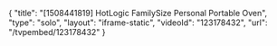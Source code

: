{
    "title": "[1508441819] HotLogic FamilySize Personal Portable Oven",
    "type": "solo",
    "layout": "iframe-static",
    "videoId": "123178432",
    "url": "\/tvpembed\/123178432"
}